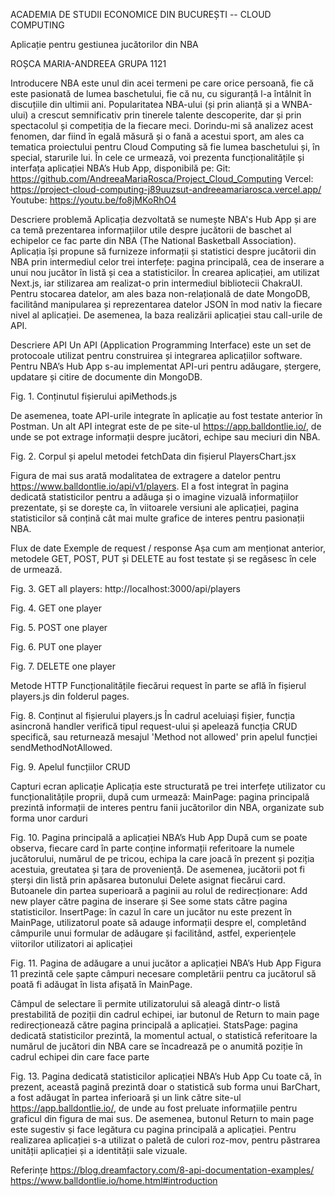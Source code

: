 ACADEMIA DE STUDII ECONOMICE DIN BUCUREȘTI -- CLOUD COMPUTING
 
Aplicație pentru gestiunea jucătorilor din NBA 
 
ROȘCA MARIA-ANDREEA
GRUPA 1121



Introducere
NBA este unul din acei termeni pe care orice persoană, fie că este pasionată de lumea baschetului, fie că nu, cu siguranță l-a întâlnit în discuțiile din ultimii ani. Popularitatea NBA-ului (și prin alianță și a WNBA-ului) a crescut semnificativ prin tinerele talente descoperite, dar și prin spectacolul și competiția de la fiecare meci. Dorindu-mi să analizez acest fenomen, dar fiind în egală măsură și o fană a acestui sport, am ales ca tematica proiectului pentru Cloud Computing să fie lumea baschetului și, în special, starurile lui.
În cele ce urmează, voi prezenta funcționalitățile și interfața aplicației NBA’s Hub App, disponibilă pe:
Git: https://github.com/AndreeaMariaRosca/Project_Cloud_Computing 
Vercel: https://project-cloud-computing-j89uuzsut-andreeamariarosca.vercel.app/ 
Youtube: https://youtu.be/fo8jMKoRhO4 

Descriere problemă
Aplicația dezvoltată se numește NBA's Hub App și are ca temă prezentarea informațiilor utile despre jucătorii de baschet al echipelor ce fac parte din NBA (The National Basketball Association).
Aplicația își propune să furnizeze informații și statistici despre jucătorii din NBA prin intermediul celor trei interfețe: pagina principală, cea de inserare a unui nou jucător în listă și cea a statisticilor.
	În crearea aplicației, am utilizat Next.js, iar stilizarea am realizat-o prin intermediul bibliotecii ChakraUI. Pentru stocarea datelor, am ales baza non-relațională de date MongoDB, facilitând manipularea și reprezentarea datelor JSON în mod nativ la fiecare nivel al aplicației.
	De asemenea, la baza realizării aplicației stau call-urile de API.


Descriere API
Un API (Application Programming Interface) este un set de protocoale utilizat pentru construirea și integrarea aplicațiilor software.
Pentru NBA’s Hub App s-au implementat API-uri pentru adăugare, ștergere, updatare și citire de documente din MongoDB.


Fig. 1. Conținutul fișierului apiMethods.js

De asemenea, toate API-urile integrate în aplicație au fost testate anterior în Postman.
Un alt API integrat este de pe site-ul https://app.balldontlie.io/, de unde se pot extrage informații despre jucători, echipe sau meciuri din NBA. 


Fig. 2. Corpul și apelul metodei fetchData din fișierul PlayersChart.jsx

Figura de mai sus arată modalitatea de extragere a datelor pentru https://www.balldontlie.io/api/v1/players. El a fost integrat în pagina dedicată statisticilor pentru a adăuga și o imagine vizuală informațiilor prezentate, și se dorește ca, în viitoarele versiuni ale aplicației, pagina statisticilor să conțină cât mai multe grafice de interes pentru pasionații NBA.

Flux de date
Exemple de request / response
Așa cum am menționat anterior, metodele GET, POST, PUT și DELETE au fost testate și se regăsesc în cele de urmează.

Fig. 3. GET all players: http://localhost:3000/api/players

Fig. 4. GET one player

Fig. 5. POST one player

Fig. 6. PUT one player

Fig. 7. DELETE one player

Metode HTTP
Funcționalitățile fiecărui request în parte se află în fișierul players.js din  folderul pages.

Fig. 8. Conținut al fișierului players.js
	În cadrul aceluiași fișier, funcția asincronă handler verifică tipul request-ului și apelează funcția CRUD specifică, sau returnează mesajul 'Method not allowed' prin apelul funcției sendMethodNotAllowed.

Fig. 9. Apelul funcțiilor CRUD

Capturi ecran aplicație
Aplicația este structurată pe trei interfețe utilizator cu funcționalitățile proprii, după cum urmează:
MainPage: pagina principală prezintă informații de interes pentru fanii jucătorilor din NBA, organizate sub forma unor carduri

Fig. 10. Pagina principală a aplicației NBA’s Hub App
După cum se poate observa, fiecare card în parte conține informații referitoare la numele jucătorului, numărul de pe tricou, echipa la care joacă în prezent și poziția acestuia, greutatea și țara de proveniență. De asemenea, jucătorii pot fi șterși din listă prin apăsarea butonului Delete asignat fiecărui card.
Butoanele din partea superioară a paginii au rolul de redirecționare: Add new player către pagina de inserare și See some stats către pagina statisticilor.
InsertPage: în cazul în care un jucător nu este prezent în MainPage, utilizatorul poate să adauge informații despre el, completând câmpurile unui formular de adăugare și facilitând, astfel, experiențele viitorilor utilizatori ai aplicației

Fig. 11. Pagina de adăugare a unui jucător a aplicației NBA’s Hub App
Figura 11 prezintă cele șapte câmpuri necesare completării pentru ca jucătorul să poată fi adăugat în lista afișată în MainPage. 

Câmpul de selectare îi permite utilizatorului să aleagă dintr-o listă prestabilită de poziții din cadrul echipei, iar butonul de Return to main page redirecționează către pagina principală a aplicației.
StatsPage: pagina dedicată statisticilor prezintă, la momentul actual, o statistică referitoare la numărul de jucători din NBA care se încadrează pe o anumită poziție în cadrul echipei din care face parte

Fig. 13. Pagina dedicată statisticilor aplicației NBA’s Hub App
    Cu toate că, în prezent, această pagină prezintă doar o statistică sub forma unui BarChart, a fost adăugat în partea inferioară și un link către site-ul https://app.balldontlie.io/, de unde au fost preluate informațiile pentru graficul din figura de mai sus. De asemenea, butonul Return to main page este sugestiv și face legătura cu pagina principală a aplicației.
Pentru realizarea aplicației s-a utilizat o paletă de culori roz-mov, pentru păstrarea unității aplicației și a identității sale vizuale.



Referințe
https://blog.dreamfactory.com/8-api-documentation-examples/
https://www.balldontlie.io/home.html#introduction